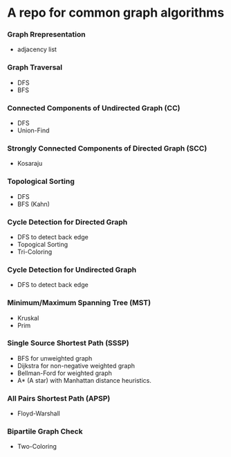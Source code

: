 # A repo for common graph algorithms

### Graph Rrepresentation
- adjacency list

### Graph Traversal
- DFS
- BFS

### Connected Components of Undirected Graph (CC)
- DFS
- Union-Find

### Strongly Connected Components of Directed Graph (SCC)
- Kosaraju

### Topological Sorting 
- DFS 
- BFS (Kahn)

### Cycle Detection for Directed Graph
- DFS to detect back edge
- Topogical Sorting
- Tri-Coloring

### Cycle Detection for Undirected Graph
- DFS to detect back edge

### Minimum/Maximum Spanning Tree (MST)
- Kruskal
- Prim

### Single Source Shortest Path (SSSP)
- BFS for unweighted graph
- Dijkstra for non-negative weighted graph
- Bellman-Ford for weighted graph
- A* (A star) with Manhattan distance heuristics.

### All Pairs Shortest Path (APSP)
- Floyd-Warshall

### Bipartile Graph Check
- Two-Coloring